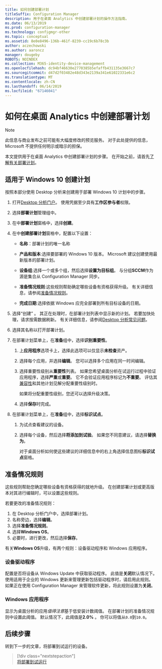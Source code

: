 ```yaml
---
title: 如何创建部署计划
titleSuffix: Configuration Manager
description: 用于在桌面 Analytics 中创建部署计划的操作方法指南。
ms.date: 06/13/2019
ms.prod: configuration-manager
ms.technology: configmgr-other
ms.topic: conceptual
ms.assetid: 8e0e8496-136b-461f-8239-cc19c6b78c3b
author: aczechowski
ms.author: aaroncz
manager: dougeby
ROBOTS: NOINDEX
ms.collection: M365-identity-device-management
ms.openlocfilehash: dc94bf46630e2770385b5efaffb431135e3667c7
ms.sourcegitcommit: d47d2f03482e48d343e2139a341e61022331e6c2
ms.translationtype: MT
ms.contentlocale: zh-CN
ms.lasthandoff: 06/14/2019
ms.locfileid: "67146041"
---
```

# <a name="how-to-create-deployment-plans-in-desktop-analytics"></a>如何在桌面 Analytics 中创建部署计划

> [!Note]  
> 此信息与商业发布之前可能有大幅度修改的预览服务。 对于此处提供的信息，Microsoft 不提供任何明示或暗示的担保。  

本文提供用于在桌面 Analytics 中创建部署计划的步骤。 在开始之前，请首先[了解有关部署计划](/sccm/desktop-analytics/about-deployment-plans)。

## <a name="create-a-plan-for-windows-10"></a>适用于 Windows 10 创建计划

按照本部分使用 Desktop 分析来创建用于部署 Windows 10 计划中的步骤。

1. 打开[Desktop 分析门户](https://aka.ms/desktopanalytics)。 使用凭据至少具有**工作区参与者**权限。  

2. 选择**部署计划**管理组中。  

3. 在中**部署计划**窗格中，选择**创建**。  

4. 在中**创建部署计划**窗格中，配置以下设置：  

    - **名称**：部署计划的唯一名称  

    - **产品和版本**:选择要部署的 Windows 10 版本。 Microsoft 建议创建使用最新版本的部署计划。  

    - **设备组**:选择一个或多个组，然后选择**设置为目标组**。 与分组**SCCM**作为源是集合从 Configuration Manager 同步。  

    - **准备情况规则**:这些规则帮助确定哪些设备有资格获得升级。 有关详细信息，请参阅[准备情况规则](#readiness-rules)。  

    - **完成日期**:选择依据 Windows 应完全部署到所有目标设备的日期。  

5. 选择“创建”  。 其正在处理时，在部署计划列表中显示新的计划。 若要加快处理，请求按需数据刷新。 有关详细信息，请参阅[Desktop 分析常见问题](/sccm/desktop-analytics/faq##can-i-reduce-the-amount-of-time-it-takes-for-data-to-refresh-in-my-desktop-analytics-portal)。  

6. 选择其名称以打开部署计划。  

7. 在部署计划菜单上，在**准备**组中，选择**识别重要性**。  

    1. 上**应用程序**选项卡上，选择此选项可以仅显示**未检查**资产。  

    2. 选择每个应用，并选择**编辑**。 您可以选择多个应用在同一时间编辑。  

    3. 选择重要性级别从**重要性**列表。 如果您希望桌面分析在试运行过程中验证应用程序，选择**严重**或**重要**。 它不会验证应用程序标记为**不重要**。 评估其[兼容性](/sccm/desktop-analytics/compat-assessment)和其他计划见解分配重要性级别时。  

        如果将分配重要性级别，您还可以选择升级决策。  

    4. 选择**保存**时完成。  

8. 在部署计划菜单上，在**准备**组中，选择**标识试点**。  

    1. 为试点查看建议的设备。  

    2. 选择每个设备，然后选择**将添加到试验**。 如果您不同意建议，请选择**替换为**。  

        对于桌面分析如何使这些建议的详细信息中的右上角选择信息图标**标识试点**窗格。

## <a name="readiness-rules"></a>准备情况规则

这些规则帮助您确定哪些设备有资格获得的就地升级。 在创建部署计划或更高版本对其进行编辑时，可以设置这些规则。

若要更改的准备情况规则：

1. 在 Desktop 分析门户中，选择部署计划。
1. 名称旁边，选择**编辑**。
1. 选择**准备情况规则**。
1. 选择**Windows OS**。
1. 必要时，进行更改，然后选择**保存**。

有关**Windows OS**升级，有两个规则：设备驱动程序和 Windows 应用程序。

### <a name="device-drivers"></a>设备驱动程序

配置是否将设备从 Windows Update 中获取驱动程序。 此值是**关闭**默认情况下。 使用适用于企业的 Windows 更新来管理更新包括驱动程序时，请启用此规则。 如果正在使用 Configuration Manager 来管理软件更新，将此规则设置为**关闭**。

### <a name="windows-applications"></a>Windows 应用程序

显示为桌面分析的应用*值得注意*基于低安装计数阈值。 在部署计划的准备情况规则中设置此阈值。 默认情况下，此阈值是**2.0%** 。 你可以将值从`0.0`到`10.0`。


## <a name="next-steps"></a>后续步骤

转到下一步的文章，将部署到试运行的设备。
> [!div class="nextstepaction"]  
> [将部署到试运行](/sccm/desktop-analytics/deploy-pilot)  
